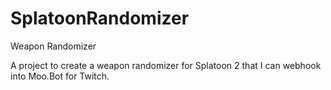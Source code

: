 # SplatoonRandomizer
Weapon Randomizer

A project to create a weapon randomizer for Splatoon 2 that I can webhook into Moo.Bot for Twitch.
